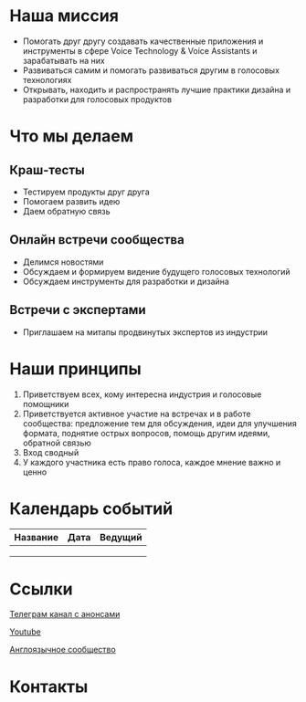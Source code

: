 # Наша миссия

- Помогать друг другу создавать качественные приложения и инструменты в сфере Voice Technology & Voice Assistants и зарабатывать на них
- Развиваться самим и помогать развиваться другим в голосовых технологиях
- Открывать, находить и распространять лучшие практики дизайна и разработки для голосовых продуктов

# Что мы делаем

## Краш-тесты
- Тестируем продукты друг друга 
- Помогаем развить идею 
- Даем обратную связь

## Онлайн встречи сообщества
- Делимся новостями
- Обсуждаем и формируем видение будущего голосовых технологий
- Обсуждаем инструменты для разработки и дизайна

## Встречи с экспертами
- Приглашаем на митапы продвинутых экспертов из индустрии


# Наши принципы

1. Приветствуем всех, кому интересна индустрия и голосовые помощники
2. Приветствуется активное участие на встречах и в работе сообщества: предложение тем для обсуждения, идеи для улучшения формата, поднятие острых вопросов, помощь другим идеями, обратной связью
3. Вход сводный
4. У каждого участника есть право голоса, каждое мнение важно и ценно

# Календарь событий

| Название | Дата | Ведущий |
| ---      | ---      | ---      |
|    |    |   |
|  |  |  |
|  |          |  |


# Ссылки
[Телеграм канал с анонсами](https://t.me/voicelunch_ru)

[Youtube](https://www.youtube.com/channel/UCWS33BPTpucZjQ6MVMqxOMQ)

[Англоязычное сообщество](http://voicelunch.com/) 

# Контакты
